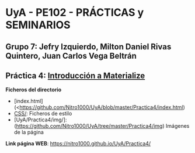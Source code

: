 # UyA - PE102 - PRÁCTICAS y SEMINARIOS
## Grupo 7: Jefry Izquierdo, Milton Daniel Rivas Quintero, Juan Carlos Vega Beltrán


## Práctica 4: [Introducción a Materialize](https://nitro1000.github.io/UyA/Practica4/)

**Ficheros del directorio**
  - [index.html](<https://github.com/Nitro1000/UyA/blob/master/Practica4/index.html)
  - [CSS/](https://github.com/Nitro1000/UyA/tree/master/Practica4/CSS): Ficheros de estilo
  - [UyA/Practica4/img/]:(https://github.com/Nitro1000/UyA/tree/master/Practica4/img) Imágenes de la página

**Link página WEB**: https://nitro1000.github.io/UyA/Practica4/
